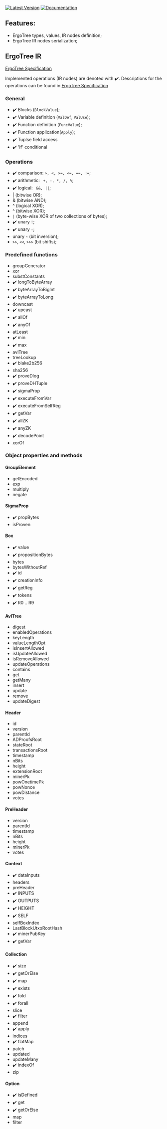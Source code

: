 [![Latest Version](https://img.shields.io/crates/v/ergotree-ir.svg)](https://crates.io/crates/ergotree-ir)
[![Documentation](https://docs.rs/ergotree-ir/badge.svg)](https://docs.rs/crate/ergotree-ir)

## Features:
- ErgoTree types, values, IR nodes definition;
- ErgoTree IR nodes serialization;

## ErgoTree IR

[ErgoTree Specification](https://github.com/ScorexFoundation/sigmastate-interpreter/tree/develop/docs/spec)

Implemented operations (IR nodes) are denoted with :heavy_check_mark:.
Descriptions for the operations can be found in [ErgoTree Specification](https://github.com/ScorexFoundation/sigmastate-interpreter/tree/develop/docs/spec)

### General

- :heavy_check_mark: Blocks (`BlockValue`);
- :heavy_check_mark: Variable definition (`ValDef`, `ValUse`);
- :heavy_check_mark: Function definition (`FuncValue`);
- :heavy_check_mark: Function application(`Apply`);
- :heavy_check_mark: Tuplse field access
- :heavy_check_mark: 'If' conditional

### Operations

- :heavy_check_mark: comparison: `>, <, >=, <=, ==, !=`;
- :heavy_check_mark: arithmetic: ` +, -, *, /, %`;
- :heavy_check_mark: logical: ` &&, ||`;
- | (bitwise OR);
- & (bitwise AND);
- ^ (logical XOR);
- ^ (bitwise XOR);
- `|` (byte-wise XOR of two collections of bytes);
- :heavy_check_mark: unary `!`;
- :heavy_check_mark: unary `-`;
- unary `~` (bit inversion);
- `>>`, `<<`, `>>>` (bit shifts);

### Predefined functions

- groupGenerator
- xor
- substConstants
- :heavy_check_mark: longToByteArray
- :heavy_check_mark: byteArrayToBigInt
- :heavy_check_mark: byteArrayToLong
- downcast
- :heavy_check_mark: upcast
- :heavy_check_mark: allOf
- :heavy_check_mark: anyOf
- atLeast
- :heavy_check_mark: min
- :heavy_check_mark: max
- avlTree
- treeLookup
- :heavy_check_mark: blake2b256
- sha256
- :heavy_check_mark: proveDlog
- :heavy_check_mark: proveDHTuple
- :heavy_check_mark: sigmaProp
- :heavy_check_mark: executeFromVar
- :heavy_check_mark: executeFromSelfReg
- :heavy_check_mark: getVar
- :heavy_check_mark: allZK
- :heavy_check_mark: anyZK
- :heavy_check_mark: decodePoint
- xorOf

### Object properties and methods

#### GroupElement

- getEncoded
- exp
- multiply
- negate

#### SigmaProp

- :heavy_check_mark: propBytes
- isProven

#### Box

- :heavy_check_mark: value
- :heavy_check_mark: propositionBytes
- bytes
- bytesWithoutRef
- :heavy_check_mark: id
- :heavy_check_mark: creationInfo
- :heavy_check_mark: getReg
- :heavy_check_mark: tokens
- :heavy_check_mark: R0 .. R9

#### AvlTree 

- digest
- enabledOperations
- keyLength
- valueLengthOpt
- isInsertAllowed
- isUpdateAllowed
- isRemoveAllowed
- updateOperations
- contains
- get
- getMany
- insert
- update
- remove
- updateDigest

#### Header

- id
- version
- parentId
- ADProofsRoot
- stateRoot
- transactionsRoot
- timestamp
- nBits
- height
- extensionRoot
- minerPk
- powOnetimePk
- powNonce
- powDistance
- votes


#### PreHeader

- version
- parentId
- timestamp
- nBits
- height
- minerPk
- votes


#### Context

- :heavy_check_mark: dataInputs
- headers
- preHeader
- :heavy_check_mark: INPUTS
- :heavy_check_mark: OUTPUTS
- :heavy_check_mark: HEIGHT
- :heavy_check_mark: SELF
- selfBoxIndex
- LastBlockUtxoRootHash
- :heavy_check_mark: minerPubKey
- :heavy_check_mark: getVar

#### Collection

- :heavy_check_mark: size
- :heavy_check_mark: getOrElse
- :heavy_check_mark: map
- :heavy_check_mark: exists
- :heavy_check_mark: fold
- :heavy_check_mark: forall
- slice
- :heavy_check_mark: filter
- append
- :heavy_check_mark: apply
- indices
- :heavy_check_mark: flatMap
- patch
- updated
- updateMany
- :heavy_check_mark: indexOf
- zip

#### Option

- :heavy_check_mark: isDefined
- :heavy_check_mark: get
- :heavy_check_mark: getOrElse
- map
- filter

